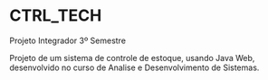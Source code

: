 # CTRL_TECH
Projeto Integrador 3º Semestre

Projeto de um sistema de controle de estoque, usando Java Web, desenvolvido no curso de Analise e Desenvolvimento de Sistemas.
